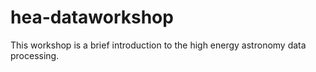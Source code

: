# hea-dataworkshop
This workshop is a brief introduction to the high energy astronomy data processing. 
